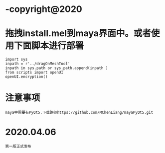 # -copyright@2020

# 拖拽install.mel到maya界面中。或者使用下面脚本进行部署

    import sys
    inpath = r'../dragOnMeshTool'
    inpath in sys.path or sys.path.append(inpath )
    from scripts import openUI
    openUI.encryption()

# 注意事项
    maya中需要有PyQt5.下载路径https://github.com/MChenLiang/mayaPyQt5.git
    
# 2020.04.06
    第一版正式发布

